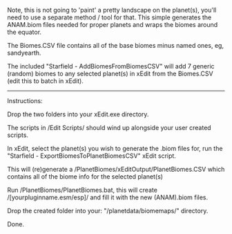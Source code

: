 Note, this is not going to 'paint' a pretty landscape on the planet(s), you'll need to use a separate method / tool for that. This simple generates the ANAM.biom files needed for proper planets and wraps the biomes around the equator.

The Biomes.CSV file contains all of the base biomes minus named ones, eg, sandyearth. 

The included "Starfield - AddBiomesFromBiomesCSV" will add 7 generic (random) biomes to any selected planet(s) in xEdit from the Biomes.CSV (edit this to batch in xEdit).

----

Instructions:

Drop the two folders into your xEdit.exe directory. 

The scripts in /Edit Scripts/ should wind up alongside your user created scripts.

In xEdit, select the planet(s) you wish to generate the .biom files for, run the "Starfield - ExportBiomesToPlanetBiomesCSV" xEdit script. 

This will (re)generate a /PlanetBiomes/xEditOutput/PlanetBiomes.CSV which contains all of the biome info for the selected planet(s) 

Run /PlanetBiomes/PlanetBiomes.bat, this will create /[yourpluginname.esm/esp]/ and fill it with the new (ANAM).biom files.  

Drop the created folder into your: "/planetdata/biomemaps/" directory. 

Done.

